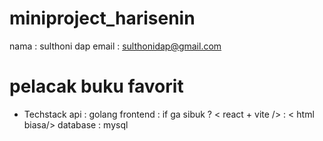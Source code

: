 # miniproject_harisenin

nama : sulthoni dap
email : sulthonidap@gmail.com

# pelacak buku favorit

- Techstack
api : golang
frontend : if ga sibuk ? < react + vite /> : < html biasa/>
database : mysql